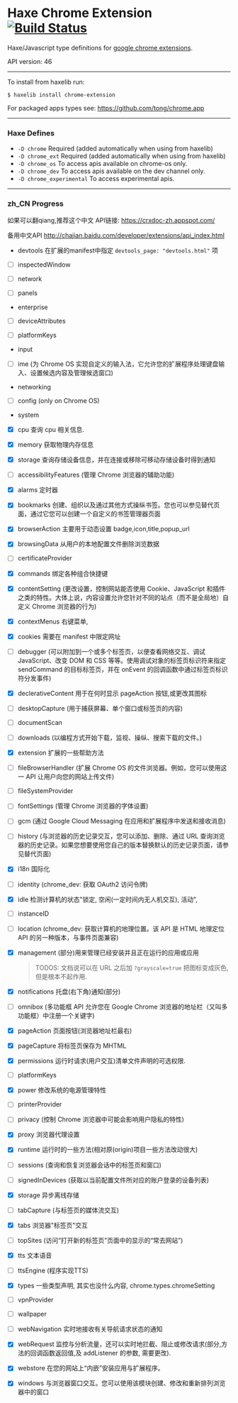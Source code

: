 
# Haxe Chrome Extension [![Build Status](https://travis-ci.org/tong/chrome.extension.svg?branch=master)](https://travis-ci.org/tong/chrome.extension)

Haxe/Javascript type definitions for [google chrome extensions](https://developer.chrome.com/extensions/api_index).

API version: 46

---

To install from haxelib run:
```
$ haxelib install chrome-extension
```

For packaged apps types see: https://github.com/tong/chrome.app  

---

### Haxe Defines

* `-D chrome`  Required (added automatically when using from haxelib)
* `-D chrome_ext`  Required (added automatically when using from haxelib)
* `-D chrome_os`  To access apis available on chrome-os only.
* `-D chrome_dev`  To access apis available on the dev channel only.
* `-D chrome_experimental`  To access experimental apis.

---

### zh_CN Progress

如果可以翻qiang,推荐这个中文 API链接: https://crxdoc-zh.appspot.com/

备用中文API http://chajian.baidu.com/developer/extensions/api_index.html

 * devtools 在扩展的manifest中指定 `devtools_page: "devtools.html"` 项

  - [ ] inspectedWindow

  - [ ] network

  - [ ] panels

 * enterprise

  - [ ] deviceAttributes

  - [ ] platformKeys

 * input

  - [ ] ime (为 Chrome OS 实现自定义的输入法，它允许您的扩展程序处理键盘输入、设置候选内容及管理候选窗口)

 * networking

  - [ ] config (only on Chrome OS)

 * system

  - [x] cpu 查询 cpu 相关信息.

  - [x] memory 获取物理内存信息

  - [x] storage 查询存储设备信息，并在连接或移除可移动存储设备时得到通知

 - [ ] accessibilityFeatures (管理 Chrome 浏览器的辅助功能)

 - [x] alarms 定时器

 - [x] bookmarks 创建、组织以及通过其他方式操纵书签。您也可以参见替代页面，通过它您可以创建一个自定义的书签管理器页面

 - [x] browserAction 主要用于动态设置 badge,icon,title,popup_url

 - [x] browsingData 从用户的本地配置文件删除浏览数据

 - [ ] certificateProvider

 - [x] commands	绑定各种组合快捷键

 - [x] contentSetting (更改设置，控制网站能否使用 Cookie、JavaScript 和插件之类的特性。大体上说，内容设置允许您针对不同的站点（而不是全局地）自定义 Chrome 浏览器的行为)

 - [x] contextMenus 右键菜单,

 - [x] cookies 需要在 manifest 中限定网址

 - [ ] debugger (可以附加到一个或多个标签页，以便查看网络交互、调试 JavaScript、改变 DOM 和 CSS 等等。使用调试对象的标签页标识符来指定 sendCommand 的目标标签页，并在 onEvent 的回调函数中通过标签页标识符分发事件)

 - [x] declerativeContent 用于在何时显示 pageAction 按钮,或更改其图标

 - [ ] desktopCapture (用于捕获屏幕、单个窗口或标签页的内容)

 - [ ] documentScan

 - [ ] downloads (以编程方式开始下载，监视、操纵、搜索下载的文件。)

 - [x] extension 扩展的一些帮助方法

 - [ ] fileBrowserHandler (扩展 Chrome OS 的文件浏览器。例如，您可以使用这一 API 让用户向您的网站上传文件)

 - [ ] fileSystemProvider

 - [ ] fontSettings (管理 Chrome 浏览器的字体设置)

 - [ ] gcm (通过 Google Cloud Messaging 在应用和扩展程序中发送和接收消息)

 - [ ] history (与浏览器的历史记录交互，您可以添加、删除、通过 URL 查询浏览器的历史记录。如果您想要使用您自己的版本替换默认的历史记录页面，请参见替代页面)

 - [x] i18n 国际化

 - [ ] identity (chrome_dev: 获取 OAuth2 访问令牌)

 - [x] idle 检测计算机的状态"锁定, 空闲(一定时间内无人机交互), 活动",

 - [ ] instanceID

 - [ ] location (chrome_dev: 获取计算机的地理位置。该 API 是 HTML 地理定位 API 的另一种版本，与事件页面兼容)

 - [x] management (部分)用来管理已经安装并且正在运行的应用或应用

	> TODOS: 文档说可以在 URL 之后加 `?grayscale=true` 把图标变成灰色, 但是根本不起作用.

 - [x] notifications 托盘(右下角)通知(部分)

 - [ ] omnibox (多功能框 API 允许您在 Google Chrome 浏览器的地址栏（又叫多功能框）中注册一个关键字)

 - [x] pageAction 页面按钮(浏览器地址栏最右)

 - [x] pageCapture 将标签页保存为 MHTML

 - [x] permissions 运行时请求(用户交互)清单文件声明的可选权限.

 - [ ] platformKeys

 - [x] power 修改系统的电源管理特性

 - [ ] printerProvider

 - [ ] privacy (控制 Chrome 浏览器中可能会影响用户隐私的特性)

 - [x] proxy 浏览器代理设置

 - [x] runtime 运行时的一些方法(相对原(origin)项目一些方法改动很大)

 - [ ] sessions (查询和恢复浏览器会话中的标签页和窗口)

 - [ ] signedInDevices (获取以当前配置文件所对应的账户登录的设备列表)

 - [x] storage 异步离线存储

 - [ ] tabCapture (与标签页的媒体流交互)

 - [x] tabs 浏览器"标签页"交互

 - [ ] topSites (访问“打开新的标签页”页面中的显示的“常去网站”)

 - [x] tts 文本语音

 - [ ] ttsEngine (程序实现TTS)

 - [x] types 一些类型声明, 其实也没什么内容, chrome.types.chromeSetting

 - [ ] vpnProvider

 - [ ] wallpaper

 - [ ] webNavigation 实时地接收有关导航请求状态的通知

 - [x] webRequest 监控与分析流量，还可以实时地拦截、阻止或修改请求(部分,方法的回调函数返回值,及 addListener 的参数, 需要更改).

 - [x] webstore 在您的网站上“内嵌”安装应用与扩展程序。

 - [x] windows 与浏览器窗口交互。您可以使用该模块创建、修改和重新排列浏览器中的窗口
